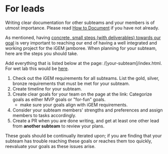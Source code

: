# For leads

Writing clear documentation for other subteams and your members is of utmost importance. Please read [How to Document](index.md) if you have not already.

As mentioned, having [concrete, small steps (with deliverables) towards our goal](../index.md#concrete-small-steps-with-deliverables-towards-our-goal) is very important to reaching our end of having a well integrated and working project for the iGEM jamboree. When planning for your subteam, here are the steps you should take.

Add everything that is listed below at the page: /[your-subteam]/index.html. For wet lab this would be [here](../wet-lab/index.md).

1. Check out the iGEM requirements for all subteams. List the gold, silver, bronze requirements that must be met for your subteam.
2. Create timeline for your subteam.
3. Create clear goals for your team on the page at the link: Categorize goals as either MVP goals or "for-fun" goals.
   - make sure your goals align with iGEM requirements.
4. Consider your subteam members' strengths and preferences and assign members to tasks accordingly.
5. Create a PR when you are done writing, and get at least one other lead from **another subteam** to review your plans.

These goals should be continually iterated upon; if you are finding that your subteam has trouble reaching these goals or reaches them too quickly, reevaluate your goals as these issues arise.